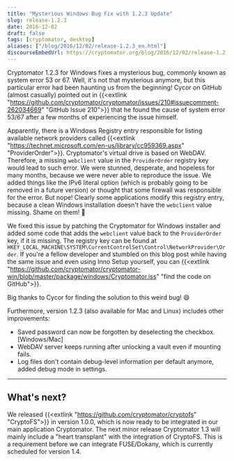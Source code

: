 ```yaml
---
title: "Mysterious Windows Bug Fix with 1.2.3 Update"
slug: release-1.2.3
date: 2016-12-02
draft: false
tags: [cryptomator, desktop]
aliases: ["/blog/2016/12/02/release-1.2.3_en.html"]
discourseEmbedUrl: https://cryptomator.org/blog/2016/12/02/release-1.2.3_en.html
---
```

Cryptomator 1.2.3 for Windows fixes a mysterious bug, commonly known as system error 53 or 67. Well, it's not that mysterious anymore, but this particular error had been haunting us from the beginning! Cycor on GitHub (almost casually) pointed out in {{<extlink "https://github.com/cryptomator/cryptomator/issues/210#issuecomment-262034669" "GitHub Issue 210">}} that he found the cause of system error 53/67 after a few months of experiencing the issue himself.

Apparently, there is a Windows Registry entry responsible for listing available network providers called {{<extlink "https://technet.microsoft.com/en-us/library/cc959369.aspx" "ProviderOrder">}}. Cryptomator's virtual drive is based on WebDAV. Therefore, a missing `webclient` value in the `ProviderOrder` registry key would lead to such error. We were stunned, desperate, and hopeless for many months, because we were never able to reproduce the issue. We added things like the IPv6 literal option (which is probably going to be removed in a future version) or thought that some firewall was responsible for the error. But nope! Clearly some applications modify this registry entry, because a clean Windows installation doesn't have the `webclient` value missing. Shame on them! :bell:

We fixed this issue by patching the Cryptomator for Windows installer and added some code that adds the `webclient` value back to the `ProviderOrder` key, if it is missing. The registry key can be found at `HKEY_LOCAL_MACHINE\SYSTEM\CurrentControlSet\Control\NetworkProvider\Order`. If you're a fellow developer and stumbled on this blog post while having the same issue and even using Inno Setup yourself, you can {{<extlink "https://github.com/cryptomator/cryptomator-win/blob/master/package/windows/Cryptomator.iss" "find the code on GitHub">}}.

Big thanks to Cycor for finding the solution to this weird bug! :smile:

Furthermore, version 1.2.3 (also available for Mac and Linux) includes other improvements:

- Saved password can now be forgotten by deselecting the checkbox. [Windows/Mac]
- WebDAV server keeps running after unlocking a vault even if mounting fails.
- Log files don't contain debug-level information per default anymore, added debug mode in settings.

---

## What's next?
We released {{<extlink "https://github.com/cryptomator/cryptofs" "CryptoFS">}} in version 1.0.0, which is now ready to be integrated in our main application Cryptomator. The next minor release Cryptomator 1.3 will mainly include a "heart transplant" with the integration of CryptoFS. This is a requirement before we can integrate FUSE/Dokany, which is currently scheduled for version 1.4.
